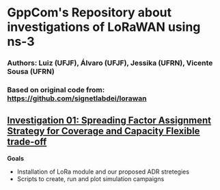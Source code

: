 # GppCom's Repository about investigations of LoRaWAN using ns-3
### Authors: Luiz (UFJF), Álvaro (UFJF), Jessika (UFRN), Vicente Sousa (UFRN)
### Based on original code from: https://github.com/signetlabdei/lorawan

## [Investigation 01: Spreading Factor Assignment Strategy for Coverage and Capacity Flexible trade-off](http://nbviewer.jupyter.org/github/vicentesousa/ns-3-lora-gppcom/blob/master/estudos_ADR.ipynb)
**Goals**
- Installation of LoRa module and our proposed ADR stretegies
- Scripts to create, run and plot simulation campaigns
